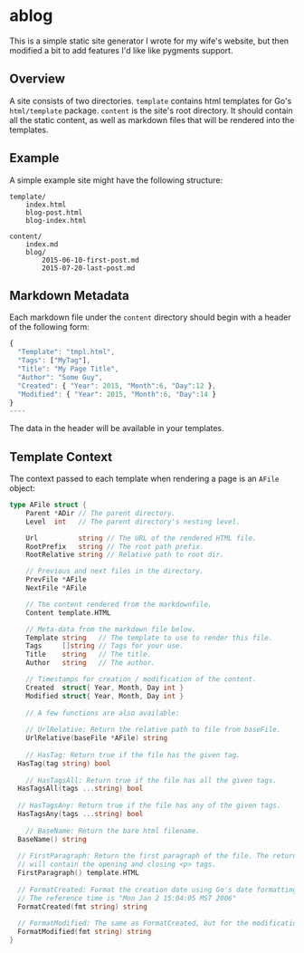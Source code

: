 # ablog

This is a simple static site generator I wrote for my wife's website, but then modified a bit to add features I'd like like pygments support. 

## Overview

A site consists of two directories. `template` contains html templates for Go's `html/template` package. `content` is the site's root directory. It should contain all the static content, as well as markdown files that will be rendered into the templates. 

## Example

A simple example site might have the following structure: 

```
template/
    index.html
    blog-post.html
    blog-index.html
    
content/
    index.md
    blog/
        2015-06-10-first-post.md
        2015-07-20-last-post.md
```

## Markdown Metadata

Each markdown file under the `content` directory should begin with a header of the following form: 

```js
{
  "Template": "tmpl.html",
  "Tags": ["MyTag"],
  "Title": "My Page Title",
  "Author": "Some Guy",
  "Created": { "Year": 2015, "Month":6, "Day":12 },
  "Modified": { "Year": 2015, "Month":6, "Day":14 }
}
----
```

The data in the header will be available in your templates. 

## Template Context

The context passed to each template when rendering a page is an `AFile` object: 

```go
type AFile struct {
	Parent *ADir // The parent directory.
	Level  int   // The parent directory's nesting level.

	Url          string // The URL of the rendered HTML file.
	RootPrefix   string // The root path prefix.
	RootRelative string // Relative path to root dir.

	// Previous and next files in the directory.
	PrevFile *AFile
	NextFile *AFile

	// The content rendered from the markdownfile.
	Content template.HTML

	// Meta-data from the markdown file below.
	Template string   // The template to use to render this file.
	Tags     []string // Tags for your use.
	Title    string   // The title.
	Author   string   // The author.

	// Timestamps for creation / modification of the content.
	Created  struct{ Year, Month, Day int }
	Modified struct{ Year, Month, Day int }
	
	// A few functions are also available:
	
	// UrlRelative: Return the relative path to file from baseFile. 
	UrlRelative(baseFile *AFile) string
	
	// HasTag: Return true if the file has the given tag.
  HasTag(tag string) bool
	
	// HasTagsAll: Return true if the file has all the given tags.
  HasTagsAll(tags ...string) bool
  
  // HasTagsAny: Return true if the file has any of the given tags.
  HasTagsAny(tags ...string) bool
	
	// BaseName: Return the bare html filename.
  BaseName() string
  
  // FirstParagraph: Return the first paragraph of the file. The returned HTML
  // will contain the opening and closing <p> tags.
  FirstParagraph() template.HTML
  
  // FormatCreated: Format the creation date using Go's date formatting function.
  // The reference time is "Mon Jan 2 15:04:05 MST 2006"
  FormatCreated(fmt string) string
  
  // FormatModified: The same as FormatCreated, but for the modification date.
  FormatModified(fmt string) string
}
```
